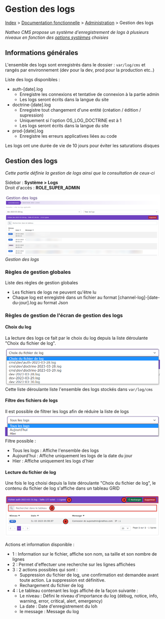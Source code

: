# Gestion des logs

[Index](../../../../index.md) > [Documentation fonctionnelle](../../index.md) > [Administration](../index.md) > Gestion des logs

*Natheo CMS propose un système d'enregistrement de logs à plusieurs niveaux en fonction des [options systèmes](options_system.md) choisies*

## Informations générales
L'ensemble des logs sont enregistrés dans le dossier : ``var/log/cms`` et rangés par environnement (dev pour la dev, prod pour la production etc..)

Liste des logs disponibles :
- auth-[date].log 
  - Enregistre les connexions et tentative de connexion à la partie admin
  - Les logs seront écrits dans la langue du site
- doctrine-[date].log 
  - Enregistre tout changement d'une entité (création / édition / supression)
  - Uniquement si l'option OS_LOG_DOCTRINE est à 1
  - Les logs seront écrits dans la langue du site
- prod-[date].log
  - Enregistre les erreurs applicatives liées au code 

Les logs ont une durée de vie de 10 jours pour éviter les saturations disques

## Gestion des logs

*Cette partie définie la gestion de logs ainsi que la consultation de ceux-ci*

Sidebar : **Système > Logs**  
Droit d'accès : **ROLE_SUPER_ADMIN**

![Log](../files/logs/logs.png)
*Gestion des logs*

### Règles de gestion globales

Liste des règles de gestion globales

* Les fichiers de logs ne peuvent qu'être lu
* Chaque log est enregistré dans un fichier au format [channel-log]-[date-du-jour].log au format Json

### Règles de gestion de l'écran de gestion des logs

#### Choix du log
La lecture des logs ce fait par le choix du log depuis la liste déroulante "Choix du fichier de log".
![choix log](../files/logs/choix_log.png)
Cette liste déroulante liste l'ensemble des logs stockés dans ``var/log/cms``

#### Filtre des fichiers de logs
Il est possible de filtrer les logs afin de réduire la liste de logs
![filtre log](../files/logs/filtre_log.png)
Filtre possible :
* Tous les logs : Affiche l'ensemble des logs
* Aujourd'hui : Affiche uniquement les logs de la date du jour
* Hier : Affiche uniquement les logs d'hier

#### Lecture du fichier de log
Une fois le log choisi depuis la liste déroulante "Choix du fichier de log", le contenu du fichier de log s'affiche dans un
tableau GRID

![read log](../files/logs/log_read.png)

Actions et information disponible :
* 1 : Information sur le fichier, affiche son nom, sa taille et son nombre de lignes
* 2 : Permet d'effectuer une recherche sur les lignes affichées
* 3 : 2 actions possibles qui sont :
  * Suppression du fichier de log, une confirmation est demandée avant toute action. La suppression est définitive.
  * Rechargement du fichier de log
* 4 : Le tableau contenant les logs affiché de la façon suivante :
  * Le niveau : Défini le niveau d'importance du log (débug, notice, info, warning, error, critical, alert, emergency)
  * La date : Date d'enregistrement du loh
  * le message : Message du log